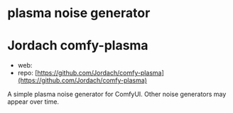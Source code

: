 plasma noise generator
========================

# Jordach comfy-plasma

* web:
* repo: [https://github.com/Jordach/comfy-plasma](https://github.com/Jordach/comfy-plasma)

A simple plasma noise generator for ComfyUI. Other noise generators may appear over time.

